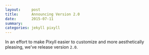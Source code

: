 ```yaml
---
layout:     post
title:      Announcing Version 2.0
date:       2015-07-11
summary:   
categories: jekyll pixyll
---
```

In an effort to make Pixyll easier to customize and more aesthetically pleasing, we've release version `2.0`.
